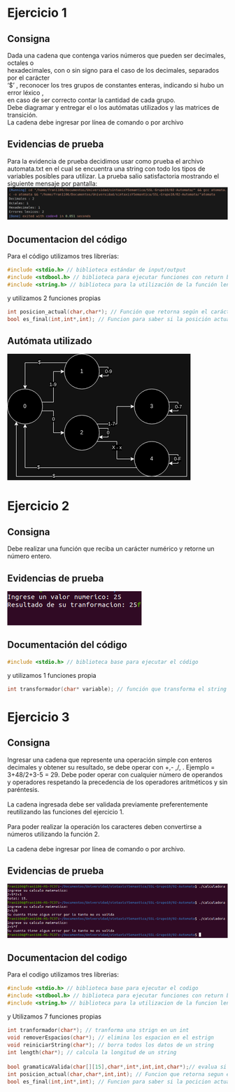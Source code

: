 # Ejercicio 1
## Consigna
Dada una cadena que contenga varios números que pueden ser decimales, octales o <br>
hexadecimales, con o sin signo para el caso de los decimales, separados por el carácter <br>
‘$’ , reconocer los tres grupos de constantes enteras, indicando si hubo un error léxico , <br>
en caso de ser correcto contar la cantidad de cada grupo. <br>
Debe diagramar y entregar el o los autómatas utilizados y las matrices de transición. <br>
La cadena debe ingresar por línea de comando o por archivo <br>

## Evidencias de prueba
Para la evidencia de prueba decidimos usar como prueba el archivo automata.txt en el cual se encuentra una string con todo los tipos de variables posibles para utilizar.
La prueba salio satisfactoria mostrando el siguiente mensaje por pantalla:
<img src="./Capturas EV/ev punto 1.png"/>

## Documentacion del código
Para el código utilizamos tres librerías:
```c
#include <stdio.h> // biblioteca estándar de input/output
#include <stdbool.h> // biblioteca para ejecutar funciones con return bool
#include <string.h> // biblioteca para la utilización de la función length
```
y utilizamos 2 funciones propias
```c
int posicion_actual(char,char*); // Función que retorna según el carácter y el autómata la posición actual
bool es_final(int,int*,int); // Funcion para saber si la posición actual es o no final
```

## Autómata utilizado
<img src="./Capturas EV/AutomataUtiliizadoPunto1.drawio.png"/>

# Ejercicio 2
## Consigna
Debe realizar una función que reciba un carácter numérico y retorne un número entero.

## Evidencias de prueba
<img src="./Capturas EV/Ev punto 2.png"/>

## Documentación del código
```c
#include <stdio.h> // biblioteca base para ejecutar el código
```
y utilizamos 1 funciones propia

```c
int transformador(char* variable); // función que transforma el string en un entero
```

# Ejercicio 3
## Consigna

Ingresar una cadena que represente una operación simple con enteros decimales y obtener su resultado, se debe operar con +,- ,/, . Ejemplo = 3+48/2+3-5 = 29. Debe poder operar con cualquier número de operandos y operadores respetando la precedencia de los operadores aritméticos y sin paréntesis.<br><br>
La cadena ingresada debe ser validada previamente preferentemente reutilizando las funciones del ejercicio 1.<br><br>
Para poder realizar la operación los caracteres deben convertirse a números utilizando la función 2.<br><br>
La cadena debe ingresar por línea de comando o por archivo.<br>

## Evidencias de prueba
<img src="./Capturas EV/Evidencia de prueba punto 3.png" />

## Documentacion del codigo

Para el codigo utilizamos tres librerias: 
```c
#include <stdio.h> // biblioteca base para ejecutar el codigo
#include <stdbool.h> // biblioteca para ejecutar funciones con return bool
#include <string.h> // biblioteca para la utilizacion de la funcion length
```
y Utilizamos 7 funciones propias

```c
int tranformador(char*); // tranforma una strign en un int
void removerEspacios(char*); // elimina los espacion en el estrign
void reiniciarString(char*); // borra todos los datos de un string
int length(char*); // calcula la longitud de un string

bool gramaticaValida(char[][15],char*,int*,int,int,char*);// evalua si una gramatica pertenece a un automata
int posicion_actual(char,char*,int,int); // Funcion que retorna segun el caracter y el automata la pocicion actual
bool es_final(int,int*,int); // Funcion para saber si la pocicion actual es o no final 
```
